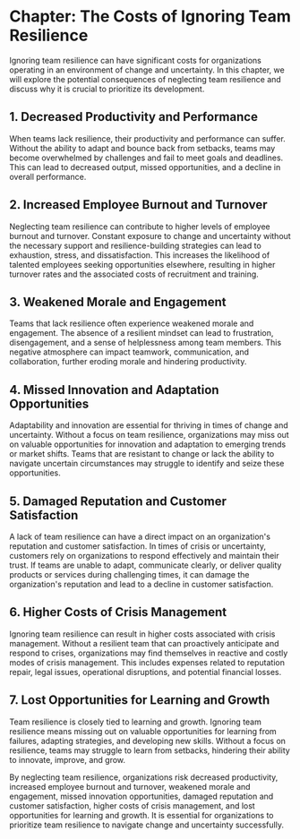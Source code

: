 Chapter: The Costs of Ignoring Team Resilience
==============================================

Ignoring team resilience can have significant costs for organizations operating in an environment of change and uncertainty. In this chapter, we will explore the potential consequences of neglecting team resilience and discuss why it is crucial to prioritize its development.

**1. Decreased Productivity and Performance**
---------------------------------------------

When teams lack resilience, their productivity and performance can suffer. Without the ability to adapt and bounce back from setbacks, teams may become overwhelmed by challenges and fail to meet goals and deadlines. This can lead to decreased output, missed opportunities, and a decline in overall performance.

**2. Increased Employee Burnout and Turnover**
----------------------------------------------

Neglecting team resilience can contribute to higher levels of employee burnout and turnover. Constant exposure to change and uncertainty without the necessary support and resilience-building strategies can lead to exhaustion, stress, and dissatisfaction. This increases the likelihood of talented employees seeking opportunities elsewhere, resulting in higher turnover rates and the associated costs of recruitment and training.

**3. Weakened Morale and Engagement**
-------------------------------------

Teams that lack resilience often experience weakened morale and engagement. The absence of a resilient mindset can lead to frustration, disengagement, and a sense of helplessness among team members. This negative atmosphere can impact teamwork, communication, and collaboration, further eroding morale and hindering productivity.

**4. Missed Innovation and Adaptation Opportunities**
-----------------------------------------------------

Adaptability and innovation are essential for thriving in times of change and uncertainty. Without a focus on team resilience, organizations may miss out on valuable opportunities for innovation and adaptation to emerging trends or market shifts. Teams that are resistant to change or lack the ability to navigate uncertain circumstances may struggle to identify and seize these opportunities.

**5. Damaged Reputation and Customer Satisfaction**
---------------------------------------------------

A lack of team resilience can have a direct impact on an organization's reputation and customer satisfaction. In times of crisis or uncertainty, customers rely on organizations to respond effectively and maintain their trust. If teams are unable to adapt, communicate clearly, or deliver quality products or services during challenging times, it can damage the organization's reputation and lead to a decline in customer satisfaction.

**6. Higher Costs of Crisis Management**
----------------------------------------

Ignoring team resilience can result in higher costs associated with crisis management. Without a resilient team that can proactively anticipate and respond to crises, organizations may find themselves in reactive and costly modes of crisis management. This includes expenses related to reputation repair, legal issues, operational disruptions, and potential financial losses.

**7. Lost Opportunities for Learning and Growth**
-------------------------------------------------

Team resilience is closely tied to learning and growth. Ignoring team resilience means missing out on valuable opportunities for learning from failures, adapting strategies, and developing new skills. Without a focus on resilience, teams may struggle to learn from setbacks, hindering their ability to innovate, improve, and grow.

By neglecting team resilience, organizations risk decreased productivity, increased employee burnout and turnover, weakened morale and engagement, missed innovation opportunities, damaged reputation and customer satisfaction, higher costs of crisis management, and lost opportunities for learning and growth. It is essential for organizations to prioritize team resilience to navigate change and uncertainty successfully.
